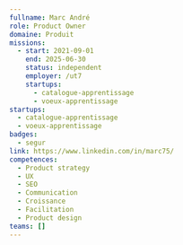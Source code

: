 ```yaml
---
fullname: Marc André
role: Product Owner
domaine: Produit
missions:
  - start: 2021-09-01
    end: 2025-06-30
    status: independent
    employer: /ut7
    startups:
      - catalogue-apprentissage
      - voeux-apprentissage
startups:
  - catalogue-apprentissage
  - voeux-apprentissage
badges:
  - segur
link: https://www.linkedin.com/in/marc75/
competences:
  - Product strategy
  - UX
  - SEO
  - Communication
  - Croissance
  - Facilitation
  - Product design
teams: []
---
```

